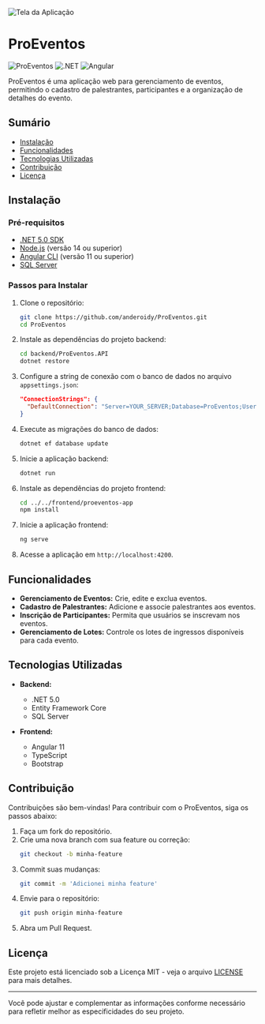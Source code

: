 ![Tela da Aplicação](ProEventos/images/proEventos.png)

# ProEventos

![ProEventos](https://img.shields.io/badge/version-1.0.0-blue.svg)
![.NET](https://img.shields.io/badge/.NET-5.0-blue)
![Angular](https://img.shields.io/badge/Angular-11-red)

ProEventos é uma aplicação web para gerenciamento de eventos, permitindo o cadastro de palestrantes, participantes e a organização de detalhes do evento.

## Sumário

- [Instalação](#instalação)
- [Funcionalidades](#funcionalidades)
- [Tecnologias Utilizadas](#tecnologias-utilizadas)
- [Contribuição](#contribuição)
- [Licença](#licença)

## Instalação

### Pré-requisitos

- [.NET 5.0 SDK](https://dotnet.microsoft.com/download/dotnet/5.0)
- [Node.js](https://nodejs.org/) (versão 14 ou superior)
- [Angular CLI](https://angular.io/cli) (versão 11 ou superior)
- [SQL Server](https://www.microsoft.com/en-us/sql-server/sql-server-downloads)

### Passos para Instalar

1. Clone o repositório:
   ```bash
   git clone https://github.com/anderoidy/ProEventos.git
   cd ProEventos
   ```

2. Instale as dependências do projeto backend:
   ```bash
   cd backend/ProEventos.API
   dotnet restore
   ```

3. Configure a string de conexão com o banco de dados no arquivo `appsettings.json`:
   ```json
   "ConnectionStrings": {
     "DefaultConnection": "Server=YOUR_SERVER;Database=ProEventos;User Id=YOUR_USER;Password=YOUR_PASSWORD;"
   }
   ```

4. Execute as migrações do banco de dados:
   ```bash
   dotnet ef database update
   ```

5. Inicie a aplicação backend:
   ```bash
   dotnet run
   ```

6. Instale as dependências do projeto frontend:
   ```bash
   cd ../../frontend/proeventos-app
   npm install
   ```

7. Inicie a aplicação frontend:
   ```bash
   ng serve
   ```

8. Acesse a aplicação em `http://localhost:4200`.

## Funcionalidades

- **Gerenciamento de Eventos:** Crie, edite e exclua eventos.
- **Cadastro de Palestrantes:** Adicione e associe palestrantes aos eventos.
- **Inscrição de Participantes:** Permita que usuários se inscrevam nos eventos.
- **Gerenciamento de Lotes:** Controle os lotes de ingressos disponíveis para cada evento.

## Tecnologias Utilizadas

- **Backend:**
  - .NET 5.0
  - Entity Framework Core
  - SQL Server

- **Frontend:**
  - Angular 11
  - TypeScript
  - Bootstrap

## Contribuição

Contribuições são bem-vindas! Para contribuir com o ProEventos, siga os passos abaixo:

1. Faça um fork do repositório.
2. Crie uma nova branch com sua feature ou correção:
   ```bash
   git checkout -b minha-feature
   ```
3. Commit suas mudanças:
   ```bash
   git commit -m 'Adicionei minha feature'
   ```
4. Envie para o repositório:
   ```bash
   git push origin minha-feature
   ```
5. Abra um Pull Request.

## Licença

Este projeto está licenciado sob a Licença MIT - veja o arquivo [LICENSE](LICENSE) para mais detalhes.

---

Você pode ajustar e complementar as informações conforme necessário para refletir melhor as especificidades do seu projeto.
